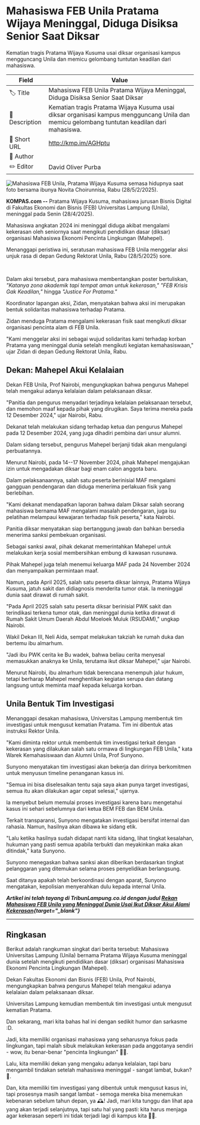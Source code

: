 # Mahasiswa FEB Unila Pratama Wijaya Meninggal, Diduga Disiksa Senior Saat Diksar

Kematian tragis Pratama Wijaya Kusuma usai diksar organisasi kampus mengguncang Unila dan memicu gelombang tuntutan keadilan dari mahasiswa.

| Field         | Value                                                       |
|---------------|-------------------------------------------------------------|
| 🏷️ Title       | Mahasiswa FEB Unila Pratama Wijaya Meninggal, Diduga Disiksa Senior Saat Diksar |
| 📝 Description | Kematian tragis Pratama Wijaya Kusuma usai diksar organisasi kampus mengguncang Unila dan memicu gelombang tuntutan keadilan dari mahasiswa. |
| 🔗 Short URL   | http://kmp.im/AGHptu |
| 👤 Author      |  |
| ✏️ Editor      | David Oliver Purba |

![Mahasiswa FEB Unila, Pratama Wijaya Kusuma semasa hidupnya saat foto bersama ibunya Novita Choirunnisa, Rabu (28/5/2/2025).   ](https://asset.kompas.com/crops/-1cI0nH7xseSBZEWT_xicezq1e0=/54x0:643x393/750x500/data/photo/2025/05/30/6839addc406be.jpg)

**KOMPAS.com --** Pratama Wijaya Kusuma, mahasiswa jurusan Bisnis Digital di Fakultas Ekonomi dan Bisnis (FEB) Universitas Lampung (Unila), meninggal pada Senin (28/4/2025).

Mahasiswa angkatan 2024 ini meninggal diduga akibat mengalami kekerasan oleh seniornya saat mengikuti pendidikan dasar (diksar) organisasi Mahasiswa Ekonomi Pencinta Lingkungan (Mahepel).

Menanggapi peristiwa ini, seratusan mahasiswa FEB Unila menggelar aksi unjuk rasa di depan Gedung Rektorat Unila, Rabu (28/5/2025) sore.

 

Dalam aksi tersebut, para mahasiswa membentangkan poster bertuliskan, *"Katanya zona akademik tapi tempat aman untuk kekerasan," "FEB Krisis Gak Keadilan,"* hingga *"Justice For Pratama."*

Koordinator lapangan aksi, Zidan, menyatakan bahwa aksi ini merupakan bentuk solidaritas mahasiswa terhadap Pratama.

Zidan menduga Pratama mengalami kekerasan fisik saat mengikuti diksar organisasi pencinta alam di FEB Unila.

"Kami menggelar aksi ini sebagai wujud solidaritas kami terhadap korban Pratama yang meninggal dunia setelah mengikuti kegiatan kemahasiswaan," ujar Zidan di depan Gedung Rektorat Unila, Rabu.

## Dekan: Mahepel Akui Kelalaian

Dekan FEB Unila, Prof Nairobi, mengungkapkan bahwa pengurus Mahepel telah mengakui adanya kelalaian dalam pelaksanaan diksar.

"Panitia dan pengurus menyadari terjadinya kelalaian pelaksanaan tersebut, dan memohon maaf kepada pihak yang dirugikan. Saya terima mereka pada 12 Desember 2024," ujar Nairobi, Rabu.

Dekanat telah melakukan sidang terhadap ketua dan pengurus Mahepel pada 12 Desember 2024, yang juga dihadiri pembina dari unsur alumni.

Dalam sidang tersebut, pengurus Mahepel berjanji tidak akan mengulangi perbuatannya.

Menurut Nairobi, pada 14--17 November 2024, pihak Mahepel mengajukan izin untuk mengadakan diksar bagi enam calon anggota baru.

Dalam pelaksanaannya, salah satu peserta berinisial MAF mengalami gangguan pendengaran dan diduga menerima perlakuan fisik yang berlebihan.

"Kami dekanat mendapatkan laporan bahwa dalam Diksar salah seorang mahasiswa bernama MAF mengalami masalah pendengaran, juga isu pelatihan melampaui kewajaran terhadap fisik peserta," kata Nairobi.

Panitia diksar menyatakan siap bertanggung jawab dan bahkan bersedia menerima sanksi pembekuan organisasi.

Sebagai sanksi awal, pihak dekanat memerintahkan Mahepel untuk melakukan kerja sosial membersihkan embung di kawasan rusunawa.

Pihak Mahepel juga telah menemui keluarga MAF pada 24 November 2024 dan menyampaikan permintaan maaf.

Namun, pada April 2025, salah satu peserta diksar lainnya, Pratama Wijaya Kusuma, jatuh sakit dan didiagnosis menderita tumor otak. Ia meninggal dunia saat dirawat di rumah sakit.

"Pada April 2025 salah satu peserta diksar berinisial PWK sakit dan terindikasi terkena tumor otak, dan meninggal dunia ketika dirawat di Rumah Sakit Umum Daerah Abdul Moeloek Muluk (RSUDAM)," ungkap Nairobi.

Wakil Dekan III, Neli Aida, sempat melakukan takziah ke rumah duka dan bertemu ibu almarhum.

"Jadi ibu PWK cerita ke Bu wadek, bahwa beliau cerita menyesal memasukkan anaknya ke Unila, terutama ikut diksar Mahepel," ujar Nairobi.

Menurut Nairobi, ibu almarhum tidak berencana menempuh jalur hukum, tetapi berharap Mahepel menghentikan kegiatan serupa dan datang langsung untuk meminta maaf kepada keluarga korban.

## Unila Bentuk Tim Investigasi

Menanggapi desakan mahasiswa, Universitas Lampung membentuk tim investigasi untuk mengusut kematian Pratama. Tim ini dibentuk atas instruksi Rektor Unila.

"Kami diminta rektor untuk membentuk tim investigasi terkait dengan kekerasan yang dilakukan salah satu ormawa di lingkungan FEB Unila," kata Warek Kemahasiswaan dan Alumni Unila, Prof Sunyono.

Sunyono menyatakan tim investigasi akan bekerja dan dirinya berkomitmen untuk menyusun timeline penanganan kasus ini.

"Semua ini bisa diselesaikan tentu saja saya akan punya target investigasi, semua itu akan dilakukan agar cepat selesai," ujarnya.

Ia menyebut belum memulai proses investigasi karena baru mengetahui kasus ini sehari sebelumnya dari ketua BEM FEB dan BEM Unila.

Terkait transparansi, Sunyono mengatakan investigasi bersifat internal dan rahasia. Namun, hasilnya akan dibawa ke sidang etik.

"Lalu ketika hasilnya sudah didapat nanti kita sidang, lihat tingkat kesalahan, hukuman yang pasti semua apabila terbukti dan meyakinkan maka akan ditindak," kata Sunyono.

Sunyono menegaskan bahwa sanksi akan diberikan berdasarkan tingkat pelanggaran yang ditemukan selama proses penyelidikan berlangsung.

Saat ditanya apakah telah berkoordinasi dengan aparat, Sunyono mengatakan, kepolisian menyerahkan dulu kepada internal Unila.

***Artikel ini telah tayang di TribunLampung.co.id dengan judul [Rekan Mahasiswa FEB Unila yang Meninggal Dunia Usai Ikut Diksar Akui Alami Kekerasan](http://%20https:/lampung.tribunnews.com/2025/05/29/rekan-mahasiswa-feb-unila-yang-meninggal-dunia-usai-ikut-diksar-akui-alami-kekerasan.){target="_blank"}***

---
## Ringkasan

Berikut adalah rangkuman singkat dari berita tersebut: Mahasiswa Universitas Lampung (Unila) bernama Pratama Wijaya Kusuma meninggal dunia setelah mengikuti pendidikan dasar (diksar) organisasi Mahasiswa Ekonomi Pencinta Lingkungan (Mahepel).

 Dekan Fakultas Ekonomi dan Bisnis (FEB) Unila, Prof Nairobi, mengungkapkan bahwa pengurus Mahepel telah mengakui adanya kelalaian dalam pelaksanaan diksar.

 Universitas Lampung kemudian membentuk tim investigasi untuk mengusut kematian Pratama.



Dan sekarang, mari kita bahas hal ini dengan sedikit humor dan sarkasme :D.

 Jadi, kita memiliki organisasi mahasiswa yang seharusnya fokus pada lingkungan, tapi malah sibuk melakukan kekerasan pada anggotanya sendiri - wow, itu benar-benar "pencinta lingkungan" 🌳💔.

 Lalu, kita memiliki dekan yang mengaku adanya kelalaian, tapi baru mengambil tindakan setelah mahasiswa meninggal - sangat lambat, bukan? 🐌.

 Dan, kita memiliki tim investigasi yang dibentuk untuk mengusut kasus ini, tapi prosesnya masih sangat lambat - semoga mereka bisa menemukan kebenaran sebelum tahun depan, ya 🕰️! Jadi, mari kita tunggu dan lihat apa yang akan terjadi selanjutnya, tapi satu hal yang pasti: kita harus menjaga agar kekerasan seperti ini tidak terjadi lagi di kampus kita 🚫💪.
